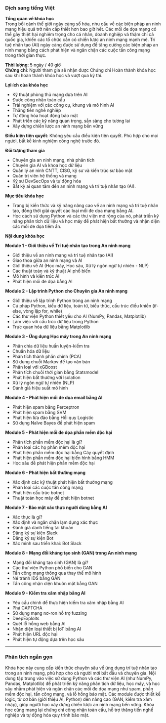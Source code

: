 ### Dịch sang tiếng Việt

**Tổng quan về khóa học**  
Trong bối cảnh thế giới ngày càng số hóa, nhu cầu về các biện pháp an ninh mạng hiệu quả trở nên cấp thiết hơn bao giờ hết. Các mối đe dọa mạng có thể gây thiệt hại nghiêm trọng cho cá nhân, doanh nghiệp và thậm chí cả quốc gia, khiến các tổ chức cần có chiến lược an ninh mạng mạnh mẽ. Trí tuệ nhân tạo (AI) ngày càng được sử dụng để tăng cường các biện pháp an ninh mạng bằng cách phát hiện và ngăn chặn các cuộc tấn công mạng trong thời gian thực.

**Thời lượng**: 5 ngày / 40 giờ  
**Chứng chỉ**: Người tham gia sẽ nhận được Chứng chỉ Hoàn thành khóa học sau khi hoàn thành khóa học và vượt qua kỳ thi.

**Lợi ích của khóa học**

- Kỹ thuật phòng thủ mạng dựa trên AI
- Được công nhận toàn cầu
- Trải nghiệm với các công cụ, khung và mô hình AI
- Thăng tiến nghề nghiệp
- Tự động hóa hoạt động bảo mật
- Phát triển các kỹ năng quan trọng, sẵn sàng cho tương lai
- Xây dựng chiến lược an ninh mạng bền vững

**Điều kiện tiên quyết**: Không yêu cầu điều kiện tiên quyết. Phù hợp cho mọi người, bất kể kinh nghiệm công nghệ trước đó.

**Đối tượng tham gia**

- Chuyên gia an ninh mạng, nhà phân tích
- Chuyên gia AI và khoa học dữ liệu
- Quản lý an ninh CNTT, CISO, kỹ sư và kiến trúc sư bảo mật
- Quản trị viên hệ thống và mạng
- Kỹ sư DevSecOps và tự động hóa
- Bất kỳ ai quan tâm đến an ninh mạng và trí tuệ nhân tạo (AI).

**Mục tiêu khóa học**

- Trang bị kiến thức và kỹ năng nâng cao về an ninh mạng và trí tuệ nhân tạo, đồng thời giải quyết các loại mối đe dọa mạng bằng AI.
- Học cách sử dụng Python và các thư viện mở rộng của nó, phát triển kỹ năng phân tích dữ liệu và học máy để phát hiện bất thường và nhận diện các mối đe dọa tiềm ẩn.

**Nội dung khóa học**

**Module 1 - Giới thiệu về Trí tuệ nhân tạo trong An ninh mạng**

- Giới thiệu về an ninh mạng và trí tuệ nhân tạo (AI)
- Giao thoa giữa an ninh mạng và AI
- Giới thiệu về AI (Học máy, Học sâu, Xử lý ngôn ngữ tự nhiên - NLP)
- Các thuật toán và kỹ thuật AI phổ biến
- Mô hình và kiến trúc AI
- Phát hiện mối đe dọa bằng AI

**Module 2 - Lập trình Python cho Chuyên gia An ninh mạng**

- Giới thiệu về lập trình Python trong an ninh mạng
- Cú pháp Python, kiểu dữ liệu, toán tử, biểu thức, cấu trúc điều khiển (if-else, vòng lặp for, while)
- Các thư viện Python thiết yếu cho AI (NumPy, Pandas, Matplotlib)
- Làm việc với cấu trúc dữ liệu trong Python
- Trực quan hóa dữ liệu bằng Matplotlib

**Module 3 - Ứng dụng Học máy trong An ninh mạng**

- Phân chia dữ liệu huấn luyện-kiểm tra
- Chuẩn hóa dữ liệu
- Phân tích thành phần chính (PCA)
- Sử dụng chuỗi Markov để tạo văn bản
- Phân loại với xGBoost
- Phân tích chuỗi thời gian bằng Statsmodel
- Phát hiện bất thường với Isolation
- Xử lý ngôn ngữ tự nhiên (NLP)
- Đánh giá hiệu suất mô hình

**Module 4 - Phát hiện mối đe dọa email bằng AI**

- Phát hiện spam bằng Perceptron
- Phát hiện spam bằng SVM
- Phát hiện lừa đảo bằng Hồi quy Logistic
- Sử dụng Naïve Bayes để phát hiện spam

**Module 5 - Phát hiện mối đe dọa phần mềm độc hại**

- Phân tích phần mềm độc hại là gì?
- Phân loại các họ phần mềm độc hại
- Phát hiện phần mềm độc hại bằng Cây quyết định
- Phát hiện phần mềm độc hại biến hình bằng HMM
- Học sâu để phát hiện phần mềm độc hại

**Module 6 - Phát hiện bất thường mạng**

- Xác định các kỹ thuật phát hiện bất thường mạng
- Phân loại các cuộc tấn công mạng
- Phát hiện cấu trúc botnet
- Thuật toán học máy để phát hiện botnet

**Module 7 - Bảo mật xác thực người dùng bằng AI**

- Xác thực là gì?
- Xác định và ngăn chặn lạm dụng xác thực
- Đánh giá danh tiếng tài khoản
- Đăng ký sự kiện Slack
- Đăng ký sự kiện Bot
- Xác minh sau triển khai: Bot Slack

**Module 8 - Mạng đối kháng tạo sinh (GAN) trong An ninh mạng**

- Mạng đối kháng tạo sinh (GAN) là gì?
- Các thư viện Python phổ biến cho GAN
- Tấn công mạng thông qua thay thế mô hình
- Né tránh IDS bằng GAN
- Tấn công nhận diện khuôn mặt bằng GAN

**Module 9 - Kiểm tra xâm nhập bằng AI**

- Yêu cầu chính để thực hiện kiểm tra xâm nhập bằng AI
- Phá CAPTCHA
- Sử dụng mạng nơ-ron hỗ trợ fuzzing
- DeepExploits
- Quét lỗ hổng web bằng AI
- Nhận diện loại thiết bị IoT bằng AI
- Phát hiện URL độc hại
- Phát hiện tự động dựa trên học sâu

---

### Phân tích ngắn gọn

Khóa học này cung cấp kiến thức chuyên sâu về ứng dụng trí tuệ nhân tạo trong an ninh mạng, phù hợp cho cả người mới bắt đầu và chuyên gia. Nội dung tập trung vào việc sử dụng Python và các thư viện AI (như NumPy, Pandas, Matplotlib) để phát triển kỹ năng phân tích dữ liệu, học máy, và học sâu nhằm phát hiện và ngăn chặn các mối đe dọa mạng như spam, phần mềm độc hại, tấn công mạng, và lỗ hổng bảo mật. Các module được thiết kế logic, từ cơ bản (giới thiệu AI, Python) đến nâng cao (GAN, kiểm tra xâm nhập), giúp người học xây dựng chiến lược an ninh mạng bền vững. Khóa học cũng mang lại chứng chỉ công nhận toàn cầu, hỗ trợ thăng tiến nghề nghiệp và tự động hóa quy trình bảo mật.